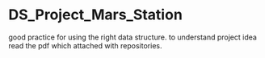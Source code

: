 # DS_Project_Mars_Station
good practice for using the right data structure.
to understand project idea read the pdf which attached with repositories.
